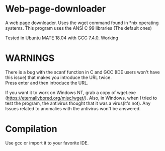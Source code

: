 # Web-page-downloader
A web page downloader. Uses the wget command found in \*nix operating systems. 
This program uses the ANSI C 99 libraries (The default ones)

Tested in Ubuntu MATE 18.04 with GCC 7.4.0. Working

# WARNINGS
   
  There is a bug with the scanf function in C and GCC (IDE users won't have this issue) that makes you introduce the URL twice.               
  Press enter and then introduce the URL.

  If you want it to work on Windows NT, grab a copy of wget.exe (https://eternallybored.org/misc/wget/). 
  Also, in Windows, when I tried to test the program, the antivirus thought that it was a virus(it's not). Any Issues related to anomalies with the antivirus won't be answered.
# Compilation
Use gcc or import it to your favorite IDE. 
